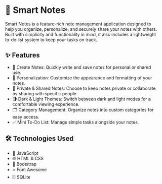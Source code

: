 # 📝 Smart Notes

Smart Notes is a feature-rich note management application designed to help you organize, personalize, and securely share your notes with others. Built with simplicity and functionality in mind, it also includes a lightweight to-do list system to keep your tasks on track.

## ✨ Features
* 📝 Create Notes: Quickly write and save notes for personal or shared use.
* 🎨 Personalization: Customize the appearance and formatting of your notes.
* 🔐 Private & Shared Notes: Choose to keep notes private or collaborate by sharing with specific people.
* 🌗 Dark & Light Themes: Switch between dark and light modes for a comfortable viewing experience.
* 🗂️ Category Management: Organize notes into custom categories for easy access.
* ✅ Mini To-Do List: Manage simple tasks alongside your notes.

## 🛠️ Technologies Used
* 📜 JavaScript
* 🌐 HTML & CSS
* 🎨 Bootstrap
* ⭐ Font Awesome
* 🗄️ SQLite
